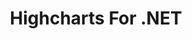---
title:  Highcharts For .NET
description: Highcharts .NET offers the full power of our API with the Microsoft .NET Framework. Developers may now use the industrys most robust interactive charting library without writing a line of Javascript.\nHighcharts .NET is included in all types of Highcharts licenses at no extra cost. Download Highcharts .NET from NuGt
buttons:
- name: Highcharts .NET on NuGet
  link: https://www.highcharts.com/download/
  class: btn-primary
cover: /svg/net.svg
features: key-features
core-features: core-features
---